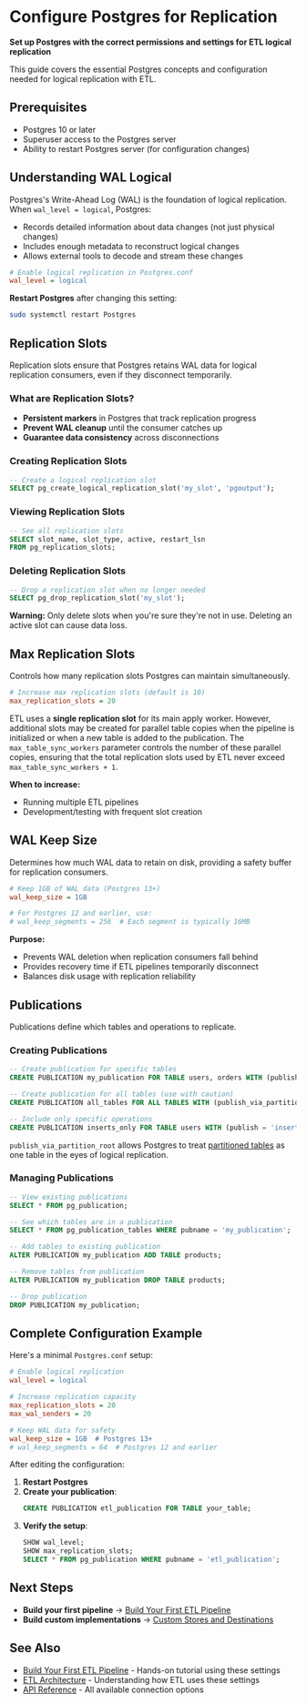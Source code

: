 # Configure Postgres for Replication

**Set up Postgres with the correct permissions and settings for ETL logical replication**

This guide covers the essential Postgres concepts and configuration needed for logical replication with ETL.

## Prerequisites

- Postgres 10 or later
- Superuser access to the Postgres server
- Ability to restart Postgres server (for configuration changes)

## Understanding WAL Logical

Postgres's Write-Ahead Log (WAL) is the foundation of logical replication. When `wal_level = logical`, Postgres:

- Records detailed information about data changes (not just physical changes)
- Includes enough metadata to reconstruct logical changes
- Allows external tools to decode and stream these changes

```ini
# Enable logical replication in Postgres.conf
wal_level = logical
```

**Restart Postgres** after changing this setting:

```bash
sudo systemctl restart Postgres
```

## Replication Slots

Replication slots ensure that Postgres retains WAL data for logical replication consumers, even if they disconnect temporarily.

### What are Replication Slots?

- **Persistent markers** in Postgres that track replication progress
- **Prevent WAL cleanup** until the consumer catches up
- **Guarantee data consistency** across disconnections

### Creating Replication Slots

```sql
-- Create a logical replication slot
SELECT pg_create_logical_replication_slot('my_slot', 'pgoutput');
```

### Viewing Replication Slots

```sql
-- See all replication slots
SELECT slot_name, slot_type, active, restart_lsn
FROM pg_replication_slots;
```

### Deleting Replication Slots

```sql
-- Drop a replication slot when no longer needed
SELECT pg_drop_replication_slot('my_slot');
```

**Warning:** Only delete slots when you're sure they're not in use. Deleting an active slot can cause data loss.

## Max Replication Slots

Controls how many replication slots Postgres can maintain simultaneously.

```ini
# Increase max replication slots (default is 10)
max_replication_slots = 20
```

ETL uses a **single replication slot** for its main apply worker. However, additional slots may be created for parallel table
copies when the pipeline is initialized or when a new table is added to the publication. The `max_table_sync_workers` parameter
controls the number of these parallel copies, ensuring that the total replication slots used by ETL never exceed `max_table_sync_workers + 1`.

**When to increase:**

- Running multiple ETL pipelines
- Development/testing with frequent slot creation

## WAL Keep Size

Determines how much WAL data to retain on disk, providing a safety buffer for replication consumers.

```ini
# Keep 1GB of WAL data (Postgres 13+)
wal_keep_size = 1GB

# For Postgres 12 and earlier, use:
# wal_keep_segments = 256  # Each segment is typically 16MB
```

**Purpose:**

- Prevents WAL deletion when replication consumers fall behind
- Provides recovery time if ETL pipelines temporarily disconnect
- Balances disk usage with replication reliability

## Publications

Publications define which tables and operations to replicate.

### Creating Publications

```sql
-- Create publication for specific tables
CREATE PUBLICATION my_publication FOR TABLE users, orders WITH (publish_via_partition_root = true);

-- Create publication for all tables (use with caution)
CREATE PUBLICATION all_tables FOR ALL TABLES WITH (publish_via_partition_root = true);

-- Include only specific operations
CREATE PUBLICATION inserts_only FOR TABLE users WITH (publish = 'insert') WITH (publish_via_partition_root = true);
```

`publish_via_partition_root` allows Postgres to treat [partitioned tables](https://www.postgresql.org/docs/current/sql-createpublication.html#SQL-CREATEPUBLICATION-PARAMS-WITH-PUBLISH-VIA-PARTITION-ROOT) as one table in the eyes of logical replication.

### Managing Publications

```sql
-- View existing publications
SELECT * FROM pg_publication;

-- See which tables are in a publication
SELECT * FROM pg_publication_tables WHERE pubname = 'my_publication';

-- Add tables to existing publication
ALTER PUBLICATION my_publication ADD TABLE products;

-- Remove tables from publication
ALTER PUBLICATION my_publication DROP TABLE products;

-- Drop publication
DROP PUBLICATION my_publication;
```

## Complete Configuration Example

Here's a minimal `Postgres.conf` setup:

```ini
# Enable logical replication
wal_level = logical

# Increase replication capacity
max_replication_slots = 20
max_wal_senders = 20

# Keep WAL data for safety
wal_keep_size = 1GB  # Postgres 13+
# wal_keep_segments = 64  # Postgres 12 and earlier
```

After editing the configuration:

1. **Restart Postgres**
2. **Create your publication**:
   ```sql
   CREATE PUBLICATION etl_publication FOR TABLE your_table;
   ```
3. **Verify the setup**:
   ```sql
   SHOW wal_level;
   SHOW max_replication_slots;
   SELECT * FROM pg_publication WHERE pubname = 'etl_publication';
   ```

## Next Steps

- **Build your first pipeline** → [Build Your First ETL Pipeline](../tutorials/first-pipeline.md)
- **Build custom implementations** → [Custom Stores and Destinations](../tutorials/custom-implementations.md)

## See Also

- [Build Your First ETL Pipeline](../tutorials/first-pipeline.md) - Hands-on tutorial using these settings
- [ETL Architecture](../explanation/architecture.md) - Understanding how ETL uses these settings
- [API Reference](../reference/index.md) - All available connection options
